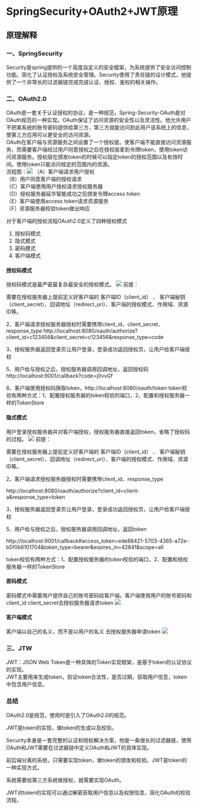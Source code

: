 # SpringSecurity+OAuth2+JWT原理

## 原理解释
### 一、SpringSecurity  
Security是spring提供的一个高度自定义的安全框架，为系统提供了安全访问控制功能。简化了认证授权及系统安全管理。Security使用了责任链的设计模式，他提供了一个非常长的过滤器链完成完成认证、授权、鉴权的相关操作。  
### 二、OAuth2.0  
OAuth是一套关于认证授权的协议，是一种规范，Spring-Security-OAuth是对OAuth规范的一种实现。OAuth保证了访问资源的安全性以及灵活性。他允许用户不把某系统的账号密码提供给第三方，第三方就能访问到此用户该系统上的信息，使第三方应用可以更安全的访问资源。  
OAuth在客户端与资源服务之间设置了一个授权层。使客户端不能直接访问资源服务，而需要客户端经过用户同意授权之后在授权层拿到令牌token，使用token访问资源服务。授权层在颁发token的时候可以指定token的授权范围以及有效时间。使用token只能访问规定的范围内的资源。  
流程图：![](https://pic.imgdb.cn/item/6514fc00c458853aef99b85d.png)
（A）客户端请求用户授权  
（B）用户同意客户端的授权请求  
（C）客户端使用用户授权请求授权服务器  
（D）授权服务器延华智能成功之后颁发令牌access token  
（E）客户端使用access token请求资源服务  
（F）资源服务器校验token做出响应  

对于客户端的授权流程OAuth2.0定义了四种授权模式
1. 授权码模式  
2. 隐式模式
3. 密码模式
4. 客户端模式
#### 授权码模式
授权码模式是最严密最复杂最安全的授权模式。
![](https://pic.imgdb.cn/item/6514fd8dc458853aef9ab87c.png)
前提：

需要在授权服务器上提前定义好客户端的 客户端ID（client_id） 、 客户端秘钥（client_secret）、回调地址（redirect_uri）、客户端的授权模式、作用域、资源ID等。

2、客户端请求授权服务器授权时需要携带client_id、client_secret、response_type http://localhost:8080/oauth/authorize?client_id=c123456&client_secret=c123456&response_type=code

3、授权服务器返回登录页让用户登录，登录成功返回授权页，让用户给客户端授权

5、用户给与授权之后，授权服务器调用回调地址，返回授权码 http://localhost:9001/callback?code=j0vvGf

6、客户端使用授权码换取token，http://localhost:8080/oauth/token
token校验有两种方式：1、配置授权服务器的token校验的端口，2、配置和授权服务器一样的TokenStore
#### 隐式模式
用户登录授权服务器并对客户端授权，授权服务器直接返回token，省略了授权码的过程。
![](https://pic.imgdb.cn/item/6514fda8c458853aef9ad8dc.png)
前提：

需要在授权服务器上提前定义好客户端的 客户端ID（client_id） 、 客户端秘钥（client_secret）、回调地址（redirect_uri）、客户端的授权模式、作用域、资源ID等。

2、客户端请求授权服务器授权时需要携带client_id、response_type

http://localhost:8080/oauth/authorize?client_id=client-a&response_type=token

3、授权服务器返回登录页让用户登录，登录成功返回授权页，让用户给客户端授权

5、用户给与授权之后，授权服务器调用回调地址，返回token

http://localhost:9001/callback#access_token=ede88421-5703-4365-a72e-b5f0b6101704&token_type=bearer&expires_in=42841&scope=all

token校验有两种方式：1、配置授权服务器的token校验的端口，2、配置和授权服务器一样的TokenStore
#### 密码模式
密码模式中需要用户提供自己的账号密码给客户端，客户端使用用户的账号密码和client_id client_secret去授权服务器请求token
![](https://pic.imgdb.cn/item/6514fdb8c458853aef9adb4f.png)
#### 客户端模式
客户端以自己的名义，而不是以用户的名义 去授权服务器申请token
![](https://pic.imgdb.cn/item/6514fdc6c458853aef9add02.png)

### 三、JTW  
JWT：JSON Web Token是一种具体的Token实现框架，是基于token的认证协议的实现。   
JWT主要用来生成token，验证token合法性，是否过期，获取用户信息，token中包含用户信息。

### 总结
OAuth2.0是规范，使用时是引入了OAuth2.0的规范。

JWT是token的实现，做token的生成以及校验。

Security本身是一套完整的认证和授权解决方案，他是一条很长的过滤器链，使用OAuth和JWT需要在过滤器链中定义OAuth和JWT的具体实现。

前后端分离的系统，只需要实现token，做token的颁发和校验。JWT是token的一种实现方式。

系统需要给第三方系统做授权，就需要实现OAuth。

JWT对token的实现可以通过解密获取用户信息以及权限信息，简化OAuth的校验流程。
